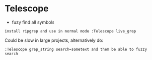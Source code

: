 # Telescope
- fuzy find all symbols
```
install ripgrep and use in normal mode :Telescope live_grep
```
Could be slow in large projects, alternatively do:
```
:Telescope grep_string search=sometext and them be able to fuzzy search
```

